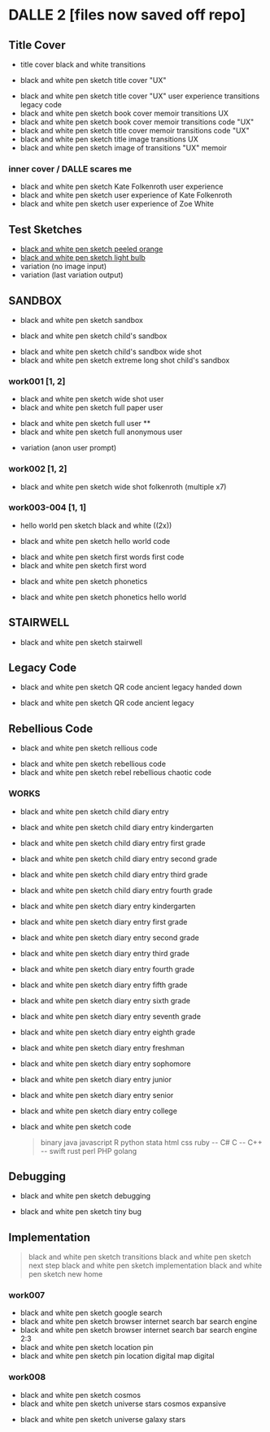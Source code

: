 # DALLE 2 [files now saved off repo]

## Title Cover
- title cover black and white transitions
* black and white pen sketch title cover "UX"
- black and white pen sketch title cover "UX" user experience transitions legacy code 
- black and white pen sketch book cover memoir transitions UX
- black and white pen sketch book cover memoir transitions code "UX"
- black and white pen sketch title cover memoir transitions code "UX"
- black and white pen sketch title image transitions UX
- black and white pen sketch image of transitions "UX" memoir 

### inner cover / DALLE scares me
* black and white pen sketch Kate Folkenroth user experience
* black and white pen sketch user experience of Kate Folkenroth
* black and white pen sketch user experience of Zoe White

## Test Sketches
- [black and white pen sketch peeled orange](./img/testSketches/1680882132.63017.png)
- [black and white pen sketch light bulb](./img/testSketches/1680882248.874082.png)
- variation (no image input)
- variation (last variation output) 

## SANDBOX
- black and white pen sketch sandbox
* black and white pen sketch child's sandbox
- black and white pen sketch child's sandbox wide shot 
- black and white pen sketch extreme long shot child's sandbox

### work001 [1, 2]

- black and white pen sketch wide shot user
- black and white pen sketch full paper user
* black and white pen sketch full user ** <!-- is this what i look like? -->
* black and white pen sketch full anonymous user 
- variation (anon user prompt)

### work002 [1, 2]
* black and white pen sketch wide shot folkenroth (multiple x7)

### work003-004 [1, 1]

- hello world pen sketch black and white ((2x))
* black and white pen sketch hello world code
- black and white pen sketch first words first code
- black and white pen sketch first word
* black and white pen sketch phonetics 
- black and white pen sketch phonetics hello world

## STAIRWELL

*  black and white pen sketch stairwell 

## Legacy Code
- black and white pen sketch QR code ancient legacy handed down
* black and white pen sketch QR code ancient legacy

## Rebellious Code
* black and white pen sketch rellious code
- black and white pen sketch rebellious code
- black and white pen sketch rebel rebellious chaotic code


### WORKS
- black and white pen sketch child diary entry
- black and white pen sketch child diary entry kindergarten
- black and white pen sketch child diary entry first grade 
- black and white pen sketch child diary entry second grade 
- black and white pen sketch child diary entry third grade 
- black and white pen sketch child diary entry fourth grade 

- black and white pen sketch diary entry kindergarten 
- black and white pen sketch diary entry first grade 
- black and white pen sketch diary entry second grade 
- black and white pen sketch diary entry third grade 
- black and white pen sketch diary entry fourth grade 
- black and white pen sketch diary entry fifth grade 
- black and white pen sketch diary entry sixth grade 
- black and white pen sketch diary entry seventh grade 
- black and white pen sketch diary entry eighth grade 
- black and white pen sketch diary entry freshman
- black and white pen sketch diary entry sophomore
- black and white pen sketch diary entry junior
- black and white pen sketch diary entry senior
- black and white pen sketch diary entry college

- black and white pen sketch code
    > binary
    > java
    > javascript
    > R
    > python
    > stata
    > html
    > css
    > ruby --
    > C# 
    > C --
    > C++ -- 
    > swift
    > rust
    > perl
    > PHP
    > golang





## Debugging
- black and white pen sketch debugging
* black and white pen sketch tiny bug

## Implementation
>black and white pen sketch transitions
>black and white pen sketch next step
>black and white pen sketch implementation
>black and white pen sketch new home

### work007

- black and white pen sketch google search 
- black and white pen sketch browser internet search bar search engine 
- black and white pen sketch browser internet search bar search engine 2:3
- black and white pen sketch location pin
- black and white pen sketch pin location digital map digital

### work008

- black and white pen sketch cosmos
- black and white pen sketch universe stars cosmos expansive
* black and white pen sketch universe galaxy stars
